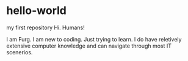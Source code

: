 # hello-world
my first repository 
Hi. Humans! 

I am Furg. I am new to coding. Just trying to learn.
I do have reletively extensive computer knowledge and can navigate through most IT scenerios.
